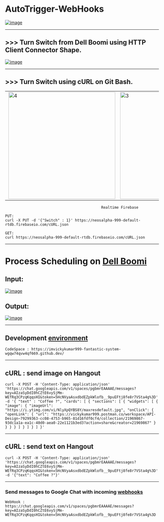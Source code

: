 # AutoTrigger-WebHooks

[![image](https://user-images.githubusercontent.com/50515418/206461917-8ca99bae-3221-4727-83e8-1622cc6b801f.png)](https://script.google.com/u/1/home/projects/1vdJQPncX5vWIeiUWSxAWhSMgcCPuNENzNMnAgINLP_6lXzwOKJQn0qbF/edit)

-----------------------

## >>> Turn Switch from Dell Boomi using HTTP Client Connector Shape.

[![image](https://user-images.githubusercontent.com/50515418/206455079-d79a8d12-55d2-4657-9122-b68fc8c03fb0.png)](https://platform.boomi.com/AtomSphere.html#atom;accountId=neosalpha-SSL1AK;atomId=b37142eb-3287-40f1-9536-88455779b6d7;selection=deployed)

----------------------------

## >>> Turn Switch using cURL on Git Bash.

<table>
   <tr>
       <td><img src="https://user-images.githubusercontent.com/50515418/206454625-a4196827-aea2-4299-9817-8ac2207fc022.png" align="right" alt="4" width = 350px></td>
      <td><img src="https://user-images.githubusercontent.com/50515418/206439687-d24964f7-82c9-4ae6-a25d-1b055458774c.png" alt="3" width = 350px></td>
  </tr>
</table>

                                                Realtime Firebase
    
    PUT: 
    curl -X PUT -d '{"Switch" : 1}' https://neosalpha-999-default-rtdb.firebaseio.com/cURL.json
    
    GET: 
    curl https://neosalpha-999-default-rtdb.firebaseio.com/cURL.json

-------------------------

# Process Scheduling on [Dell Boomi](https://platform.boomi.com/AtomSphere.html#build;accountId=neosalpha-SSL1AK;components=55e06615-01aa-4e8f-af6a-77ed76cb382f,abda1e06-be51-44e8-b050-0113ae77420d;componentIdOnFocus=abda1e06-be51-44e8-b050-0113ae77420d)

## Input:

[![image](https://user-images.githubusercontent.com/50515418/206453466-06c14fb8-37d1-4c56-84ec-f6886cd52452.png)](https://platform.boomi.com/AtomSphere.html#build;accountId=neosalpha-SSL1AK;components=55e06615-01aa-4e8f-af6a-77ed76cb382f,abda1e06-be51-44e8-b050-0113ae77420d;componentIdOnFocus=abda1e06-be51-44e8-b050-0113ae77420d)

## Output:

[![image](https://user-images.githubusercontent.com/50515418/206453126-e8b4ad56-4eae-452d-b8bd-16097a3e9436.png)](https://chat.googleapis.com/v1/spaces/pgbmrEAAAAE/messages?key=AIzaSyDdI0hCZtE6vySjMm-WEfRq3CPzqKqqsHI&token=5HcNVyaAsxdbdEZpkWlofb__9puEFtj8fe8r7VSta4g%3D)

------------------------
## Development [environment](https://github.com/codespaces)

    CodeSpace : https://imvickykumar999-fantastic-system-wgqw74qvw4qf669.github.dev/

----------------

## cURL : send image on Hangout

    curl -X POST -H 'Content-Type: application/json' 'https://chat.googleapis.com/v1/spaces/pgbmrEAAAAE/messages?key=AIzaSyDdI0hCZtE6vySjMm-WEfRq3CPzqKqqsHI&token=5HcNVyaAsxdbdEZpkWlofb__9puEFtj8fe8r7VSta4g%3D' -d '{ "text" : "Coffee ?", "cards": [ { "sections": [ { "widgets": [ { "image": { "imageUrl": "https://i.ytimg.com/vi/NlyXpQYBS8Y/maxresdefault.jpg", "onClick": { "openLink": { "url": "https://vickykumar999.postman.co/workspace/API-Design~79299363-cc08-4753-b965-81d16fdf0cf4/collection/21969867-93dc1a1a-ea1c-40d0-aea0-22e1121b3ed3?action=share&creator=21969867" } } } } ] } ] } ] }'

----------------

## cURL : send text on Hangout

    curl -X POST -H 'Content-Type: application/json' 'https://chat.googleapis.com/v1/spaces/pgbmrEAAAAE/messages?key=AIzaSyDdI0hCZtE6vySjMm-WEfRq3CPzqKqqsHI&token=5HcNVyaAsxdbdEZpkWlofb__9puEFtj8fe8r7VSta4g%3D' -d '{"text": "Coffee ?"}'

------------------------

### Send messages to Google Chat with incoming [webhooks](https://developers.google.com/chat/how-tos/webhooks)

    WebHook : 
    https://chat.googleapis.com/v1/spaces/pgbmrEAAAAE/messages?key=AIzaSyDdI0hCZtE6vySjMm-WEfRq3CPzqKqqsHI&token=5HcNVyaAsxdbdEZpkWlofb__9puEFtj8fe8r7VSta4g%3D
